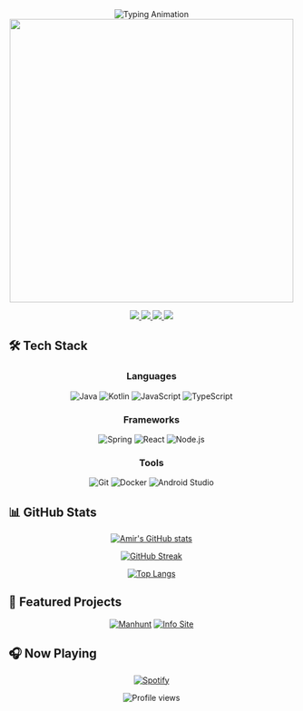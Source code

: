 <div align="center">
  
<!-- Animated Header -->
<img src="https://readme-typing-svg.demolab.com?font=Fira+Code&weight=600&size=26&duration=4000&pause=1000&color=58A6FF&vCenter=true&width=500&height=50&lines=Hi+there+👋,+I'm+Amir;Full-Stack+Developer;Open+Source+Contributor;Tech+Enthusiast" alt="Typing Animation" />

<!-- Profile GIF -->
<img src="https://i.postimg.cc/k4RvvK1s/welcome.gif" width="500"/>

<!-- Social Badges -->
<p align="center">
  <a href="https://linkedin.com/in/YOUR_PROFILE">
    <img src="https://img.shields.io/badge/-LinkedIn-0A66C2?style=flat&logo=linkedin&logoColor=white"/>
  </a>
  <a href="https://twitter.com/YOUR_TWITTER">
    <img src="https://img.shields.io/badge/-Twitter-1DA1F2?style=flat&logo=twitter&logoColor=white"/>
  </a>
  <a href="https://t.me/YOUR_TELEGRAM">
    <img src="https://img.shields.io/badge/-Telegram-26A5E4?style=flat&logo=telegram&logoColor=white"/>
  </a>
  <a href="mailto:YOUR_EMAIL@gmail.com">
    <img src="https://img.shields.io/badge/-Gmail-EA4335?style=flat&logo=gmail&logoColor=white"/>
  </a>
</p>

</div>

## 🛠 Tech Stack

<div align="center">

### Languages
![Java](https://img.shields.io/badge/-Java-007396?style=flat&logo=java&logoColor=white)
![Kotlin](https://img.shields.io/badge/-Kotlin-7F52FF?style=flat&logo=kotlin&logoColor=white)
![JavaScript](https://img.shields.io/badge/-JavaScript-F7DF1E?style=flat&logo=javascript&logoColor=black)
![TypeScript](https://img.shields.io/badge/-TypeScript-3178C6?style=flat&logo=typescript&logoColor=white)

### Frameworks
![Spring](https://img.shields.io/badge/-Spring-6DB33F?style=flat&logo=spring&logoColor=white)
![React](https://img.shields.io/badge/-React-61DAFB?style=flat&logo=react&logoColor=black)
![Node.js](https://img.shields.io/badge/-Node.js-339933?style=flat&logo=node.js&logoColor=white)

### Tools
![Git](https://img.shields.io/badge/-Git-F05032?style=flat&logo=git&logoColor=white)
![Docker](https://img.shields.io/badge/-Docker-2496ED?style=flat&logo=docker&logoColor=white)
![Android Studio](https://img.shields.io/badge/-Android_Studio-3DDC84?style=flat&logo=android-studio&logoColor=white)

</div>

## 📊 GitHub Stats

<div align="center">

<!-- Stats Card -->
[![Amir's GitHub stats](https://github-readme-stats.vercel.app/api?username=omslx&show_icons=true&theme=onedark&hide_border=true&bg_color=0D1117&title_color=58A6FF&icon_color=58A6FF&text_color=8B949E)](https://github.com/omslx)

<!-- Streak Stats -->
[![GitHub Streak](https://streak-stats.demolab.com?user=omslx&theme=onedark&hide_border=true&background=0D1117&ring=58A6FF&fire=58A6FF&currStreakNum=8B949E&sideNums=8B949E&currStreakLabel=58A6FF&sideLabels=58A6FF&dates=8B949E)](https://git.io/streak-stats)

<!-- Top Languages -->
[![Top Langs](https://github-readme-stats.vercel.app/api/top-langs/?username=omslx&layout=compact&theme=onedark&hide_border=true&bg_color=0D1117&title_color=58A6FF&text_color=8B949E)](https://github.com/omslx)

</div>

## 🚀 Featured Projects

<div align="center">

<!-- Project Cards -->
[![Manhunt](https://github-readme-stats.vercel.app/api/pin/?username=omslx&repo=Manhunt&theme=onedark&hide_border=true&bg_color=0D1117&title_color=58A6FF&text_color=8B949E)](https://github.com/omslx/Manhunt)
[![Info Site](https://github-readme-stats.vercel.app/api/pin/?username=omslx&repo=new-information-site&theme=onedark&hide_border=true&bg_color=0D1117&title_color=58A6FF&text_color=8B949E)](https://github.com/omslx/new-information-site)

</div>

## 🎧 Now Playing

<div align="center">

<!-- Spotify -->
[![Spotify](https://spotify-github-profile.vercel.app/api/view?uid=mslx&cover_image=true&theme=novatorem&bar_color=58A6FF&bar_color_cover=true)](https://open.spotify.com/user/mslx)

</div>

<div align="center">

<!-- Footer -->
<img src="https://komarev.com/ghpvc/?username=omslx&label=Profile+Views&color=58A6FF&style=flat" alt="Profile views" />
  
</div>
